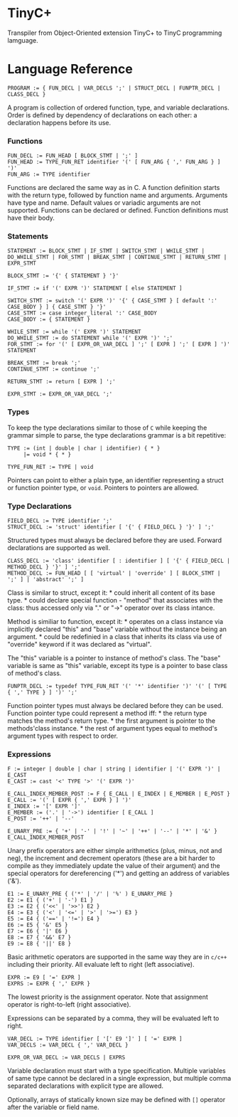 # TinyC+
Transpiler from Object-Oriented extension TinyC+ to TinyC programming lamguage.

# Language Reference

    PROGRAM := { FUN_DECL | VAR_DECLS ';' | STRUCT_DECL | FUNPTR_DECL | CLASS_DECL }

A program is collection of ordered function, type, and variable declarations. Order is defined by dependency of declarations on each other: a declaration happens before its use.

### Functions

    FUN_DECL := FUN_HEAD [ BLOCK_STMT | ';' ]
    FUN_HEAD := TYPE_FUN_RET identifier '(' [ FUN_ARG { ',' FUN_ARG } ] ')'
    FUN_ARG := TYPE identifier

Functions are declared the same way as in C. A function definition starts with the return type, followed by function name and arguments. Arguments have type and name. Default values or variadic arguments are not supported. Functions can be declared or defined. Function definitions must have their body.

### Statements

    STATEMENT := BLOCK_STMT | IF_STMT | SWITCH_STMT | WHILE_STMT | DO_WHILE_STMT | FOR_STMT | BREAK_STMT | CONTINUE_STMT | RETURN_STMT | EXPR_STMT

    BLOCK_STMT := '{' { STATEMENT } '}'

    IF_STMT := if '(' EXPR ')' STATEMENT [ else STATEMENT ]

    SWITCH_STMT := switch '(' EXPR ')' '{' { CASE_STMT } [ default ':' CASE_BODY } ] { CASE_STMT } '}'
    CASE_STMT := case integer_literal ':' CASE_BODY
    CASE_BODY := { STATEMENT }

    WHILE_STMT := while '(' EXPR ')' STATEMENT
    DO_WHILE_STMT := do STATEMENT while '(' EXPR ')' ';'
    FOR_STMT := for '(' [ EXPR_OR_VAR_DECL ] ';' [ EXPR ] ';' [ EXPR ] ')' STATEMENT

    BREAK_STMT := break ';'
    CONTINUE_STMT := continue ';'

    RETURN_STMT := return [ EXPR ] ';'

    EXPR_STMT := EXPR_OR_VAR_DECL ';'

### Types

To keep the type declarations similar to those of `C` while keeping the grammar simple to parse, the type declarations grammar is a bit repetitive:

    TYPE := (int | double | char | identifier) { * }
         |= void * { * }

    TYPE_FUN_RET := TYPE | void

Pointers can point to either a plain type, an identifier representing a struct or function pointer type, or `void`. Pointers to pointers are allowed.

### Type Declarations

    FIELD_DECL := TYPE identifier ';'
    STRUCT_DECL := 'struct' identifier [ '{' { FIELD_DECL } '}' ] ';'

Structured types must always be declared before they are used. Forward declarations are supported as well.

    CLASS_DECL := 'class' identifier [ : identifier ] [ '{' { FIELD_DECL | METHOD_DECL } '}' ] ';'
    METHOD_DECL := FUN_HEAD [ [ 'virtual' | 'override' ] [ BLOCK_STMT | ';' ] | 'abstract' ';' ]

Class is similar to struct, except it:
    * could inherit all content of its base type.
    * could declare special function - "method" that associates with the class: thus accessed only via "." or "->" operator over its class intance.

Method is similiar to function, except it:
    * operates on a class instance via implicitly declared "this" and "base" variable without the instance being an argument.
    * could be redefinied in a class that inherits its class via use of "override" keyword if it was declared as "virtual".

The "this" variable is a pointer to instance of method's class.
The "base" variable is same as "this" variable, except its type is a pointer to base class of method's class. 

    FUNPTR_DECL := typedef TYPE_FUN_RET '(' '*' identifier ')' '(' [ TYPE { ',' TYPE } ] ')' ';'

Function pointer types must always be declared before they can be used. Function pointer type could represent a method iff:
    * the return type matches the method's return type.
    * the first argument is pointer to the methods'class instance.
    * the rest of argument types equal to method's argument types with respect to order.

### Expressions

    F := integer | double | char | string | identifier | '(' EXPR ')' | E_CAST
    E_CAST := cast '<' TYPE '>' '(' EXPR ')'

    E_CALL_INDEX_MEMBER_POST := F { E_CALL | E_INDEX | E_MEMBER | E_POST }
    E_CALL := '(' [ EXPR { ',' EXPR } ] ')'
    E_INDEX := '[' EXPR ']'
    E_MEMBER := ('.' | '->') identifier [ E_CALL ]
    E_POST := '++' | '--'

    E_UNARY_PRE := { '+' | '-' | '!' | '~' | '++' | '--' | '*' | '&' } E_CALL_INDEX_MEMBER_POST

Unary prefix operators are either simple arithmetics (plus, minus, not and neg), the increment and decrement operators (these are a bit harder to compile as they immediately update the value of their argument) and the special operators for dereferencing ('*') and getting an address of variables ('&').

    E1 := E_UNARY_PRE { ('*' | '/' | '%' ) E_UNARY_PRE }
    E2 := E1 { ('+' | '-') E1 }
    E3 := E2 { ('<<' | '>>') E2 }
    E4 := E3 { ('<' | '<=' | '>' | '>=') E3 }
    E5 := E4 { ('==' | '!=') E4 }
    E6 := E5 { '&' E5 }
    E7 := E6 { '|' E6 }
    E8 := E7 { '&&' E7 }
    E9 := E8 { '||' E8 }

Basic arithmetic operators are supported in the same way they are in `c/c++` including their priority. All evaluate left to right (left associative).

    EXPR := E9 [ '=' EXPR ]
    EXPRS := EXPR { ',' EXPR }

The lowest priority is the assignment operator. Note that assignment operator is right-to-left (right associative).

Expressions can be separated by a comma, they will be evaluated left to right.

    VAR_DECL := TYPE identifier [ '[' E9 ']' ] [ '=' EXPR ]
    VAR_DECLS := VAR_DECL { ',' VAR_DECL }

    EXPR_OR_VAR_DECL := VAR_DECLS | EXPRS

Variable declaration must start with a type specification. Multiple variables of same type cannot be declared in a single expression, but multiple comma separated declarations with explicit type are allowed.

Optionally, arrays of statically known size may be defined with `[]` operator after the variable or field name.
